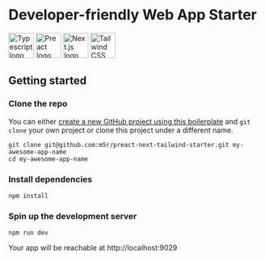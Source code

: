 # Developer-friendly Web App Starter

<p float="left">
    <img src="https://seeklogo.com/images/T/typescript-logo-B29A3F462D-seeklogo.com.png" alt="Typescript logo" width="50"/>
    <img src="https://preactjs.com/assets/app-icon.png" alt="Preact logo" width="50"/>
    <img src="https://upload.wikimedia.org/wikipedia/commons/thumb/8/8e/Nextjs-logo.svg/800px-Nextjs-logo.svg.png" alt="Next.js logo" width="50"/>
    <img src="https://seeklogo.com/images/T/tailwind-css-logo-5AD4175897-seeklogo.com.png" alt="Tailwind CSS logo" width="50"/>
</p>

## Getting started

### Clone the repo

You can either [create a new GitHub project using this boilerplate](https://github.com/m5r/preact-next-tailwind-starter/generate) and `git clone` your own project or clone this project under a different name.

```shell script
git clone git@github.com:m5r/preact-next-tailwind-starter.git my-awesome-app-name
cd my-awesome-app-name
```

### Install dependencies

```shell script
npm install
```

### Spin up the development server

```shell script
npm run dev
```

Your app will be reachable at http://localhost:9029
